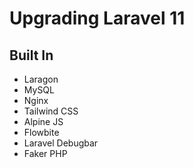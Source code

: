 # Upgrading Laravel 11

## Built In

-   Laragon
-   MySQL
-   Nginx
-   Tailwind CSS
-   Alpine JS
-   Flowbite
-   Laravel Debugbar
-   Faker PHP
